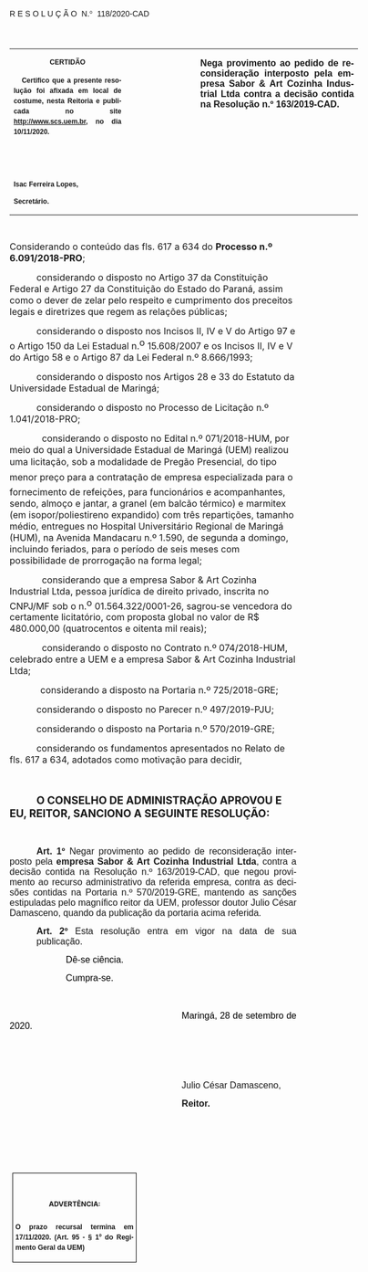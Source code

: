 <body lang=PT-BR link=blue vlink=purple style='tab-interval:35.4pt'>

<div class=WordSection1>

<p class=MsoTitle><span style='font-family:"Arial",sans-serif;mso-bidi-font-family:
"Times New Roman";mso-ansi-language:PT-BR;mso-no-proof:yes'>R E S O L U Ç Ã
O<span style='mso-spacerun:yes'>  </span>N.</span><span style='font-family:
Symbol;mso-ascii-font-family:Arial;mso-hansi-font-family:Arial;mso-ansi-language:
PT-BR;mso-char-type:symbol;mso-symbol-font-family:Symbol;mso-no-proof:yes'><span
style='mso-char-type:symbol;mso-symbol-font-family:Symbol'>°</span></span><span
style='font-family:"Arial",sans-serif;mso-bidi-font-family:"Times New Roman";
mso-ansi-language:PT-BR;mso-no-proof:yes'><span style='mso-spacerun:yes'> 
</span>118/2020-CAD<o:p></o:p></span></p>

<p class=BodyText21><span style='font-size:14.0pt;font-family:"Arial",sans-serif;
mso-bidi-font-family:"Times New Roman";mso-no-proof:yes'><o:p>&nbsp;</o:p></span></p>

<table class=MsoNormalTable border=0 cellspacing=0 cellpadding=0 width=612
 style='width:459.0pt;border-collapse:collapse;mso-padding-alt:0cm 5.4pt 0cm 5.4pt'>
 <tr style='mso-yfti-irow:0;mso-yfti-firstrow:yes;mso-yfti-lastrow:yes'>
  <td width=196 valign=top style='width:147.15pt;padding:0cm 5.4pt 0cm 5.4pt'>
  <p class=MsoNormal align=center style='text-align:center;layout-grid-mode:
  char'><b style='mso-bidi-font-weight:normal'><span style='font-size:9.0pt;
  mso-bidi-font-size:10.0pt;font-family:"Arial",sans-serif;mso-bidi-font-family:
  "Times New Roman";mso-no-proof:yes'>CERTIDÃO<o:p></o:p></span></b></p>
  <p class=MsoNormal style='text-align:justify;line-height:150%'><b
  style='mso-bidi-font-weight:normal'><span style='font-size:9.0pt;line-height:
  150%;font-family:"Arial",sans-serif;mso-bidi-font-family:"Times New Roman";
  mso-no-proof:yes'><span style='mso-spacerun:yes'>   </span>Certifico que a
  presente resolução foi afixada em local de costume, nesta Reitoria e
  publicada no site<span style='color:blue'> </span><a
  href="http://www.scs.uem.br/"><span style='text-decoration:none;text-underline:
  none'>http://www.scs.uem.br</span></a>, no dia</span></b><b style='mso-bidi-font-weight:
  normal'><span style='font-size:9.0pt;mso-bidi-font-size:10.0pt;line-height:
  150%;font-family:"Arial",sans-serif;mso-bidi-font-family:"Times New Roman";
  mso-no-proof:yes'> 10/11/2020.<o:p></o:p></span></b></p>
  <p class=MsoNormal><b style='mso-bidi-font-weight:normal'><span
  style='font-size:9.0pt;mso-bidi-font-size:10.0pt;font-family:"Arial",sans-serif;
  mso-bidi-font-family:"Times New Roman";mso-no-proof:yes'><o:p>&nbsp;</o:p></span></b></p>
  <p class=MsoNormal><b style='mso-bidi-font-weight:normal'><span
  style='font-size:9.0pt;mso-bidi-font-size:10.0pt;font-family:"Arial",sans-serif;
  mso-bidi-font-family:"Times New Roman";mso-no-proof:yes'><o:p>&nbsp;</o:p></span></b></p>
  <p class=MsoNormal><b style='mso-bidi-font-weight:normal'><span
  style='font-size:9.0pt;mso-bidi-font-size:10.0pt;font-family:"Arial",sans-serif;
  mso-bidi-font-family:"Times New Roman";mso-no-proof:yes'>Isac Ferreira Lopes,<o:p></o:p></span></b></p>
  <p class=MsoNormal><b style='mso-bidi-font-weight:normal'><span
  style='font-size:9.0pt;mso-bidi-font-size:10.0pt;font-family:"Arial",sans-serif;
  mso-bidi-font-family:"Times New Roman";mso-no-proof:yes'>Secretário.<o:p></o:p></span></b></p>
  </td>
  <td width=123 valign=top style='width:92.15pt;padding:0cm 5.4pt 0cm 5.4pt'>
  <p class=MsoNormal style='margin-right:-5.4pt'><b><span style='font-size:
  12.0pt;mso-bidi-font-size:10.0pt;font-family:"Arial",sans-serif;mso-bidi-font-family:
  "Times New Roman";mso-no-proof:yes'><o:p>&nbsp;</o:p></span></b></p>
  </td>
  <td width=293 valign=top style='width:219.7pt;padding:0cm 5.4pt 0cm 5.4pt'>
  <p class=MsoNormal style='text-align:justify'><b><span style='font-size:12.0pt;
  font-family:"Arial",sans-serif;mso-no-proof:yes'>Nega provimento ao pedido de
  reconsideração interposto pela empresa Sabor &amp; Art Cozinha Industrial
  Ltda contra a decisão contida na Resolução n.º 163/2019-CAD.<o:p></o:p></span></b></p>
  </td>
 </tr>
</table>

<p class=BodyText21><span style='font-size:10.0pt;font-family:"Arial",sans-serif;
mso-bidi-font-family:"Times New Roman";mso-no-proof:yes'><o:p>&nbsp;</o:p></span></p>

<p class=MsoBodyTextIndent style='margin-bottom:3.0pt'><span lang=X-NONE
style='font-size:12.0pt'>Considerando o conteúdo </span><span style='font-size:
12.0pt;mso-ansi-language:PT-BR'>das fls. 617 a 634 </span><span lang=X-NONE
style='font-size:12.0pt'>do <b style='mso-bidi-font-weight:normal'>Processo n.º
6.091/2018-PRO</b>;<b style='mso-bidi-font-weight:normal'><span
style='color:black'><o:p></o:p></span></b></span></p>

<p class=MsoBodyText style='margin-bottom:3.0pt;text-indent:35.4pt'><span
lang=X-NONE style='font-size:12.0pt'>considerando </span><span
style='font-size:12.0pt;mso-ansi-language:PT-BR'>o disposto n</span><span
lang=X-NONE style='font-size:12.0pt'>o </span><span style='font-size:12.0pt;
mso-ansi-language:PT-BR'>Artigo</span><span lang=X-NONE style='font-size:12.0pt'>
37 da Constituição Federal e </span><span style='font-size:12.0pt;mso-ansi-language:
PT-BR'>Artigo </span><span lang=X-NONE style='font-size:12.0pt'>27 da
Constituição do Estado do Paraná, </span><span style='font-size:12.0pt;
mso-ansi-language:PT-BR'>assim </span><span lang=X-NONE style='font-size:12.0pt'>com</span><span
style='font-size:12.0pt;mso-ansi-language:PT-BR'>o</span><span lang=X-NONE
style='font-size:12.0pt'> o dever de zelar pelo respeito e cumprimento dos
preceitos legais e diretrizes que regem as relações públicas;<o:p></o:p></span></p>

<p class=MsoBodyTextIndent style='margin-bottom:3.0pt;text-indent:35.45pt'><span
lang=X-NONE style='font-size:12.0pt'>considerando </span><span
style='font-size:12.0pt;mso-ansi-language:PT-BR'>o disposto n</span><span
lang=X-NONE style='font-size:12.0pt'>o</span><span style='font-size:12.0pt;
mso-ansi-language:PT-BR'>s</span><span style='font-size:12.0pt'> </span><span
style='font-size:12.0pt;mso-ansi-language:PT-BR'>Incisos </span><span
lang=X-NONE style='font-size:12.0pt'>II, IV e V </span><span style='font-size:
12.0pt;mso-ansi-language:PT-BR'>do Artigo</span><span lang=X-NONE
style='font-size:12.0pt'> 97</span><span style='font-size:12.0pt;mso-ansi-language:
PT-BR'> e o Artigo </span><span lang=X-NONE style='font-size:12.0pt'>150 da Lei
Estadual n</span><span style='font-size:12.0pt;mso-ansi-language:PT-BR'>.</span><sup><span
lang=X-NONE style='font-size:12.0pt'>o</span></sup><span lang=X-NONE
style='font-size:12.0pt'> 15.608/2007 e os </span><span style='font-size:12.0pt;
mso-ansi-language:PT-BR'>Incisos </span><span lang=X-NONE style='font-size:
12.0pt'>II, IV e V </span><span style='font-size:12.0pt;mso-ansi-language:PT-BR'>do
Artigo </span><span lang=X-NONE style='font-size:12.0pt'>58 e </span><span
style='font-size:12.0pt;mso-ansi-language:PT-BR'>o Artigo </span><span
lang=X-NONE style='font-size:12.0pt'>87 da Lei Federal </span><span
style='font-size:12.0pt;mso-ansi-language:PT-BR'>n.º </span><span lang=X-NONE
style='font-size:12.0pt'>8.666/1993;<o:p></o:p></span></p>

<p class=MsoBodyTextIndent style='margin-bottom:3.0pt;text-indent:35.45pt'><span
lang=X-NONE style='font-size:12.0pt;mso-no-proof:yes'>considerando o disposto
no</span><span style='font-size:12.0pt;mso-ansi-language:PT-BR;mso-no-proof:
yes'>s</span><span lang=X-NONE style='font-size:12.0pt;mso-no-proof:yes'>
Artigo</span><span style='font-size:12.0pt;mso-ansi-language:PT-BR;mso-no-proof:
yes'>s</span><span lang=X-NONE style='font-size:12.0pt;mso-no-proof:yes'> 28</span><span
style='font-size:12.0pt;mso-ansi-language:PT-BR;mso-no-proof:yes'> e 33</span><span
lang=X-NONE style='font-size:12.0pt;mso-no-proof:yes'> do Estatuto da
Universidade Estadual de Maringá;<o:p></o:p></span></p>

<p class=MsoBodyText style='margin-bottom:3.0pt;text-indent:35.4pt'><span
lang=X-NONE style='font-size:12.0pt'>considerando o </span><span
style='font-size:12.0pt;mso-ansi-language:PT-BR'>disposto no </span><span
lang=X-NONE style='font-size:12.0pt'>Processo de Licitação n</span><span
style='font-size:12.0pt;mso-ansi-language:PT-BR'>.º</span><span lang=X-NONE
style='font-size:12.0pt'> 1.041/2018-PRO; <o:p></o:p></span></p>

<p class=MsoBodyText style='margin-bottom:3.0pt;text-indent:42.5pt'><span
lang=X-NONE style='font-size:12.0pt'>considerando o </span><span
style='font-size:12.0pt;mso-ansi-language:PT-BR'>disposto no </span><span
lang=X-NONE style='font-size:12.0pt'>Edital</span><span style='font-size:12.0pt;
mso-ansi-language:PT-BR'> n.º</span><span lang=X-NONE style='font-size:12.0pt'>
071/2018-HUM, por meio do qual a Universidade Estadual de Maringá</span><span
style='font-size:12.0pt;mso-ansi-language:PT-BR'> (UEM)</span><span
style='font-size:12.0pt'> </span><span style='font-size:12.0pt;mso-ansi-language:
PT-BR'>realizou </span><span lang=X-NONE style='font-size:12.0pt'>uma
licitação, sob a modalidade de Pregão Presencial, do tipo menor preço para
a contratação de empresa especializada para o fornecimento de refeições, para
funcionários e acompanhantes, sendo, almoço e jantar, a granel (em balcão
térmico) e marmitex (em isopor/poliestireno expandido) com três repartições,
tamanho médio, entregues no Hospital Universitário </span><span
style='font-size:12.0pt;mso-ansi-language:PT-BR'>Regional </span><span
lang=X-NONE style='font-size:12.0pt'>de Maringá</span><span style='font-size:
12.0pt;mso-ansi-language:PT-BR'> (HUM)</span><span lang=X-NONE
style='font-size:12.0pt'>, na Avenida Mandacaru n</span><span style='font-size:
12.0pt;mso-ansi-language:PT-BR'>.º</span><span lang=X-NONE style='font-size:
12.0pt'> 1</span><span style='font-size:12.0pt;mso-ansi-language:PT-BR'>.</span><span
lang=X-NONE style='font-size:12.0pt'>590, de segunda a domingo, incluindo
feriados, para o período de seis meses com possibilidade de prorrogação na
forma legal;<o:p></o:p></span></p>

<p class=MsoBodyText style='margin-bottom:3.0pt;text-indent:42.5pt'><span
lang=X-NONE style='font-size:12.0pt'>considerando que a empresa Sabor &amp; Art
Cozinha Industrial Ltda, pessoa jurídica de direito privado, inscrita no
CNPJ/MF sob o n</span><span style='font-size:12.0pt;mso-ansi-language:PT-BR'>.</span><sup><span
lang=X-NONE style='font-size:12.0pt'>o </span></sup><span lang=X-NONE
style='font-size:12.0pt'>01.564.322/0001-26, sagrou-se vencedora do certamente
licitatório, com proposta global no valor de R$ 480.000,00 (quatrocentos e
oitenta mil reais);<o:p></o:p></span></p>

<p class=MsoBodyText style='margin-bottom:3.0pt;text-indent:42.5pt'><span
lang=X-NONE style='font-size:12.0pt'>considerando o </span><span
style='font-size:12.0pt;mso-ansi-language:PT-BR'>disposto no Contrato </span><span
lang=X-NONE style='font-size:12.0pt'>n</span><span style='font-size:12.0pt;
mso-ansi-language:PT-BR'>.º</span><span lang=X-NONE style='font-size:12.0pt'>
074/2018-HUM, celebrado entre a </span><span style='font-size:12.0pt;
mso-ansi-language:PT-BR'>UEM</span><span lang=X-NONE style='font-size:12.0pt'>
e a empresa Sabor &amp; Art Cozinha Industrial Ltda;<o:p></o:p></span></p>

<p class=MsoBodyText style='margin-bottom:3.0pt'><span lang=X-NONE
style='font-size:12.0pt'><span style='mso-tab-count:1'>            </span>considerando
a </span><span style='font-size:12.0pt;mso-ansi-language:PT-BR'>disposto na </span><span
lang=X-NONE style='font-size:12.0pt'>Portaria </span><span style='font-size:
12.0pt;mso-ansi-language:PT-BR'>n.º </span><span lang=X-NONE style='font-size:
12.0pt'>725/2018-GRE;<o:p></o:p></span></p>

<p class=MsoBodyText style='margin-bottom:3.0pt;text-indent:35.4pt'><span
lang=X-NONE style='font-size:12.0pt'>considerando o </span><span
style='font-size:12.0pt;mso-ansi-language:PT-BR'>disposto no </span><span
lang=X-NONE style='font-size:12.0pt'>Parecer</span><span style='font-size:12.0pt;
mso-ansi-language:PT-BR'> n.º</span><span lang=X-NONE style='font-size:12.0pt'>
497/2019-PJU;<o:p></o:p></span></p>

<p class=MsoBodyText style='margin-bottom:3.0pt;text-indent:35.4pt'><span
lang=X-NONE style='font-size:12.0pt'>considerando </span><span
style='font-size:12.0pt;mso-ansi-language:PT-BR'>o disposto na </span><span
lang=X-NONE style='font-size:12.0pt'>Portaria </span><span style='font-size:
12.0pt;mso-ansi-language:PT-BR'>n.º </span><span lang=X-NONE style='font-size:
12.0pt'>570/2019-GRE;<o:p></o:p></span></p>

<p class=MsoBodyText style='margin-bottom:3.0pt;text-indent:35.4pt'><span
style='font-size:12.0pt;mso-ansi-language:PT-BR'>considerando os fundamentos
apresentados no Relato de fls. 617 a 634, adotados como motivação para decidir,
<o:p></o:p></span></p>

<p align=right style='margin-top:0cm;margin-right:0cm;margin-bottom:6.0pt;
margin-left:0cm;text-align:right;text-indent:35.45pt'><b style='mso-bidi-font-weight:
normal'><span style='font-family:"Arial",sans-serif'><span style='mso-tab-count:
11'>                                                                                                                                  </span></span></b><b
style='mso-bidi-font-weight:normal'><span style='font-size:14.0pt;mso-no-proof:
yes'><o:p></o:p></span></b></p>

<p class=MsoBodyTextIndent style='margin-bottom:6.0pt;text-indent:35.45pt'><b
style='mso-bidi-font-weight:normal'><span lang=X-NONE style='font-size:14.0pt;
mso-no-proof:yes'>O CONSELHO DE ADMINISTRAÇÃO APROVOU E EU, REITOR, SANCIONO A
SEGUINTE RESOLUÇÃO:<o:p></o:p></span></b></p>

<p class=MsoNormal style='margin-bottom:6.0pt;text-align:justify;text-indent:
35.45pt'><b style='mso-bidi-font-weight:normal'><span style='font-size:12.0pt;
font-family:"Arial",sans-serif'><o:p>&nbsp;</o:p></span></b></p>

<p class=MsoNormal style='margin-bottom:6.0pt;text-align:justify;text-indent:
35.45pt'><b style='mso-bidi-font-weight:normal'><span style='font-size:12.0pt;
font-family:"Arial",sans-serif'>Art. 1º </span></b><span style='font-size:12.0pt;
font-family:"Arial",sans-serif'>N<span style='mso-bidi-font-weight:bold;
mso-no-proof:yes'>egar provimento ao pedido de reconsideração interposto pela <b>empresa
Sabor &amp; Art Cozinha Industrial Ltda</b>, contra a decisão contida na Resolução
n.º 163/2019-CAD, que negou provimento ao recurso administrativo da referida
empresa, contra as decisões contidas na Portaria n.º 570/2019-GRE, mantendo as
sanções estipuladas pelo magnífico reitor da UEM, professor doutor Julio César
Damasceno, quando da publicação da portaria acima referida.<o:p></o:p></span></span></p>

<p class=MsoNormal style='margin-left:35.4pt;text-align:justify;text-indent:
.05pt'><b style='mso-bidi-font-weight:normal'><span style='font-size:12.0pt;
font-family:"Arial",sans-serif;mso-fareast-font-family:"Arial Unicode MS";
mso-bidi-font-family:"Times New Roman";mso-no-proof:yes'>Art. 2º </span></b><span
style='font-size:12.0pt;font-family:"Arial",sans-serif;mso-bidi-font-family:
"Times New Roman";mso-no-proof:yes'>Esta resolução entra em vigor na data de sua
publicação.<o:p></o:p></span></p>

<p class=MsoNormal style='margin-left:35.35pt;text-align:justify;text-indent:
35.45pt'><span style='font-size:12.0pt;font-family:"Arial",sans-serif;
color:black;mso-no-proof:yes'><span style='mso-spacerun:yes'> </span>Dê-se
ciência.<o:p></o:p></span></p>

<p class=MsoNormal style='margin-left:35.35pt;text-align:justify;text-indent:
35.45pt'><span style='font-size:12.0pt;font-family:"Arial",sans-serif;
color:black;mso-no-proof:yes'><span style='mso-spacerun:yes'> </span>Cumpra-se.<o:p></o:p></span></p>

<p class=MsoNormal style='margin-bottom:12.0pt;text-align:justify;text-indent:
35.45pt'><span style='font-size:12.0pt;font-family:"Arial",sans-serif;
color:black;mso-no-proof:yes'><o:p>&nbsp;</o:p></span></p>

<p class=MsoNormal style='text-align:justify;text-indent:8.0cm'><span
style='font-size:12.0pt;font-family:"Arial",sans-serif;color:black;mso-no-proof:
yes'>Maringá, 28 de setembro de 2020.<o:p></o:p></span></p>

<p class=MsoNormal style='text-align:justify;text-indent:8.0cm'><span
style='font-size:14.0pt;font-family:"Arial",sans-serif;mso-bidi-font-family:
"Times New Roman";mso-no-proof:yes'><o:p>&nbsp;</o:p></span></p>

<p class=MsoNormal style='text-align:justify;text-indent:8.0cm'><span
style='font-size:14.0pt;font-family:"Arial",sans-serif;mso-bidi-font-family:
"Times New Roman";mso-no-proof:yes'><o:p>&nbsp;</o:p></span></p>

<p class=MsoNormal style='text-align:justify;text-indent:8.0cm'><span
style='font-size:12.0pt;font-family:"Arial",sans-serif;mso-bidi-font-family:
"Times New Roman";mso-no-proof:yes'>Julio César Damasceno,<o:p></o:p></span></p>

<p class=MsoNormal style='text-align:justify;text-indent:8.0cm;tab-stops:8.0cm 276.45pt'><b
style='mso-bidi-font-weight:normal'><span style='font-size:12.0pt;font-family:
"Arial",sans-serif;mso-bidi-font-family:"Times New Roman";mso-no-proof:yes'>Reitor.<o:p></o:p></span></b></p>

<p class=MsoNormal style='text-align:justify;tab-stops:8.0cm 276.45pt'><b
style='mso-bidi-font-weight:normal'><span style='font-size:12.0pt;font-family:
"Arial",sans-serif;mso-bidi-font-family:"Times New Roman";mso-no-proof:yes'><o:p>&nbsp;</o:p></span></b></p>

<p class=MsoNormal style='text-align:justify;text-indent:8.0cm;tab-stops:8.0cm 276.45pt'><b
style='mso-bidi-font-weight:normal'><span style='font-size:12.0pt;font-family:
"Arial",sans-serif;mso-bidi-font-family:"Times New Roman";mso-no-proof:yes'><o:p>&nbsp;</o:p></span></b></p>

<p class=MsoNormal style='text-align:justify;text-indent:8.0cm;tab-stops:8.0cm 276.45pt'><b
style='mso-bidi-font-weight:normal'><span style='font-size:12.0pt;font-family:
"Arial",sans-serif;mso-bidi-font-family:"Times New Roman";mso-no-proof:yes'><o:p>&nbsp;</o:p></span></b></p>

<table class=MsoNormalTable border=1 cellspacing=0 cellpadding=0
 style='margin-left:3.5pt;border-collapse:collapse;border:none;mso-border-alt:
 solid windowtext .5pt;mso-padding-alt:0cm 3.5pt 0cm 3.5pt;mso-border-insideh:
 .5pt solid windowtext;mso-border-insidev:.5pt solid windowtext'>
 <tr style='mso-yfti-irow:0;mso-yfti-firstrow:yes;mso-yfti-lastrow:yes'>
  <td width=207 valign=top style='width:155.6pt;border:solid windowtext 1.0pt;
  mso-border-alt:solid windowtext .5pt;padding:0cm 3.5pt 0cm 3.5pt'>
  <h1 align=center style='text-align:center;line-height:150%'><span
  style='font-size:9.0pt;mso-bidi-font-size:10.0pt;line-height:150%;mso-bidi-font-family:
  Arial;mso-ansi-language:PT-BR;mso-fareast-language:PT-BR;mso-no-proof:yes'>ADVERTÊNCIA:<o:p></o:p></span></h1>
  <p class=MsoNormal style='text-align:justify;line-height:150%'><b
  style='mso-bidi-font-weight:normal'><span style='font-size:9.0pt;mso-bidi-font-size:
  10.0pt;line-height:150%;font-family:"Arial",sans-serif;mso-bidi-font-family:
  "Times New Roman";mso-no-proof:yes'>O prazo recursal termina em 17/11/2020.
  (Art. 95 - § 1º do Regimento Geral da UEM)</span></b><span style='font-size:
  9.0pt;mso-bidi-font-size:10.0pt;line-height:150%;font-family:"Arial",sans-serif;
  mso-bidi-font-family:"Times New Roman";mso-no-proof:yes'><o:p></o:p></span></p>
  </td>
 </tr>
</table>

<p class=MsoNormal style='text-align:justify;text-indent:8.0cm'><b
style='mso-bidi-font-weight:normal'><span style='font-family:"Arial",sans-serif'><o:p>&nbsp;</o:p></span></b></p>

</div>

</body>
